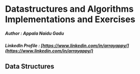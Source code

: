 # Datastructures and Algorithms Implementations and Exercises

##### Author : Appala Naidu Gadu 

##### LinkedIn Profile : [https://www.linkedin.com/in/arrayappy/](https://www.linkedin.com/in/arrayappy/)

## Data Structures
